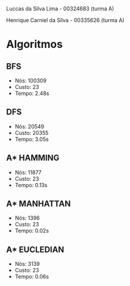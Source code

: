 Luccas da Silva Lima - 00324683 (turma A)

Henrique Carniel da Silva - 00335626 (turma A)

# Algoritmos

## BFS
- Nós:   100309
- Custo: 23
- Tempo: 2.48s

## DFS
- Nós:   20549
- Custo: 20355
- Tempo: 3.05s

## A* HAMMING
- Nós:   11877
- Custo: 23
- Tempo: 0.13s

## A* MANHATTAN
- Nós:   1396
- Custo: 23
- Tempo: 0.02s

## A* EUCLEDIAN
- Nós:   3139
- Custo: 23
- Tempo: 0.06s

